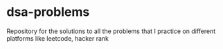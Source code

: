 # dsa-problems
Repository for the solutions to all the problems that I practice on different platforms like leetcode, hacker rank 
